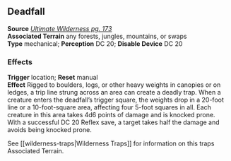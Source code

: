 ## Deadfall

**Source** [_Ultimate Wilderness pg. 173_](http://paizo.com/products/btpy9ujo)  
**Associated Terrain** any forests, jungles, mountains, or swaps  
**Type** mechanical; **Perception** DC 20; **Disable Device** DC 20

### Effects

**Trigger** location; **Reset** manual  
**Effect** Rigged to boulders, logs, or other heavy weights in canopies or on ledges, a trip line strung across an area can create a deadly trap. When a creature enters the deadfall’s trigger square, the weights drop in a 20-foot line or a 10-foot-square area, affecting four 5-foot squares in all. Each creature in this area takes 4d6 points of damage and is knocked prone. With a successful DC 20 Reflex save, a target takes half the damage and avoids being knocked prone.  
  
See [[wilderness-traps|Wilderness Traps]] for information on this traps Associated Terrain.
    